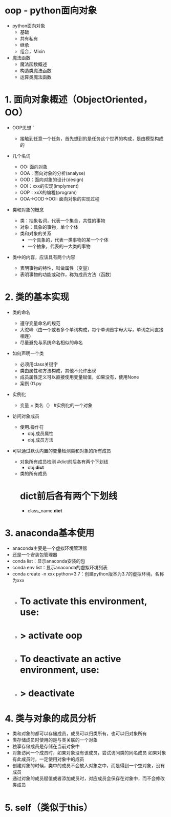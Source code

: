 # oop - python面向对象
- python面向对象
    - 基础
    - 共有私有
    - 继承
    - 组合，Mixin
- 魔法函数
    - 魔法函数概述
    - 构造类魔法函数
    - 运算类魔法函数
    
# 1. 面向对象概述（ObjectOriented，OO）
- OOP思想``
    - 接触到任意一个任务，首先想到的是任务这个世界的构成，是由模型构成的
- 几个名词
    - OO: 面向对象
    - OOA：面向对象的分析(analyse)
    - OOD：面向对象的设计(design)
    - OOI：xxx的实现(implyment)
    - OOP：xxX的编程(program)
    - OOA->OOD->OOI: 面向对象的实现过程
    
- 类和对象的概念
    - 类：抽象名词，代表一个集合，共性的事物
    - 对象：具象的事物，单个个体
    - 类和对象的关系
        - 一个具象的，代表一类事物的某一个个体
        - 一个抽象，代表的一大类的事物
        
- 类中的内容，应该具有两个内容
    - 表明事物的特性，叫做属性（变量）
    - 表明事物的功能或动作，称为成员方法（函数）
    
# 2. 类的基本实现
- 类的命名
    - 遵守变量命名的规范
    - 大驼峰（由一个或者多个单词构成，每个单词首字母大写，单词之间直接相连）
    - 尽量避免与系统命名相似的命名
    
- 如何声明一个类
    - 必须用class关键字
    - 类由属性和方法构成，其他不允许出现
    - 成员属性定义可以直接使用变量赋值，如果没有，使用None
    - 案例 01.py
    
- 实例化
    - 变量 = 类名（） #实例化的一个对象
    
- 访问对象成员
    - 使用.操作符
        - obj.成员属性
        - obj.成员方法
        
- 可以通过默认内置的变量检测类和对象的所有成员
    - 对象所有成员检测
        #dict前后各有两个下划线
        - obj.__dict__
    - 类的所有成员
        # dict前后各有两个下划线
        - class_name.__dict__ 
        
 # 3. anaconda基本使用
 - anaconda主要是一个虚拟环境管理器
 - 还是一个安装包管理器
 - conda list：显示anaconda安装的包
 - conda env list：显示anaconda的虚拟环境列表  
 - conda create -n xxx python=3.7：创建python版本为3.7的虚拟环境，名称为xxx
    -   # To activate this environment, use:
    -   # > activate oop
    -   # To deactivate an active environment, use:
    -   # > deactivate 
    
# 4. 类与对象的成员分析
- 类和对象的都可以存储成员，成员可以归类所有，也可以归对象所有
- 类存储成员时使用的是与类关联的一个对象
- 独享存储成员是存储在当前对象中
- 对象访问一个成员时，如果对象没有该成员，尝试访问类的同名成员
    如果对象有此成员时，一定使用对象中的成员
- 创建对象的时候，类中的成员不会放入对象之中，而是得到一个空对象，没有成员
- 通过对象的成员赋值或者添加成员时，对应成员会保存在对象中，而不会修改类成员

# 5. self（类似于this）